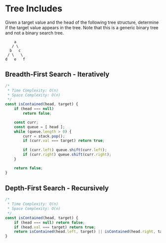 # Tree Includes
Given a target value and the head of the following tree structure, determine if the target value appears in the tree. Note that this is a generic binary tree and not a binary search tree.
```
    a
   / \
  b   c
 / \   \
d   e   f
```


## Breadth-First Search - Iteratively
```javascript
/*
 * Time Complexity: O(n) 
 * Space Complexity: O(n)
 */ 
const isContained(head, target) {
    if (head === null)
        return false;

    const curr;
    const queue = [ head ];
    while (queue.length > 0) {
        curr = stack.pop();
        if (curr.val === target) return true;
        
        if (curr.left) queue.shift(curr.left);
        if (curr.right) queue.shift(curr.right);
    }

    return false;
}
```

## Depth-First Search - Recursively
```javascript
/*
 * Time Complexity: O(n) 
 * Space Complexity: O(n)
 */ 
const isContained(head, target) {
    if (head === null) return false;
    if (head.val === target) return true;
    return isContained(head.left, target) || isContained(head.right, target);
}
```